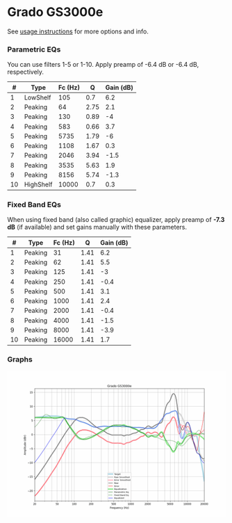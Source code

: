 # Grado GS3000e
See [usage instructions](https://github.com/jaakkopasanen/AutoEq#usage) for more options and info.

### Parametric EQs
You can use filters 1-5 or 1-10. Apply preamp of -6.4 dB or -6.4 dB, respectively.

|   # | Type      |   Fc (Hz) |    Q |   Gain (dB) |
|-----|-----------|-----------|------|-------------|
|   1 | LowShelf  |       105 | 0.7  |         6.2 |
|   2 | Peaking   |        64 | 2.75 |         2.1 |
|   3 | Peaking   |       130 | 0.89 |        -4   |
|   4 | Peaking   |       583 | 0.66 |         3.7 |
|   5 | Peaking   |      5735 | 1.79 |        -6   |
|   6 | Peaking   |      1108 | 1.67 |         0.3 |
|   7 | Peaking   |      2046 | 3.94 |        -1.5 |
|   8 | Peaking   |      3535 | 5.63 |         1.9 |
|   9 | Peaking   |      8156 | 5.74 |        -1.3 |
|  10 | HighShelf |     10000 | 0.7  |         0.3 |

### Fixed Band EQs
When using fixed band (also called graphic) equalizer, apply preamp of **-7.3 dB** (if available) and set gains manually with these parameters.

|   # | Type    |   Fc (Hz) |    Q |   Gain (dB) |
|-----|---------|-----------|------|-------------|
|   1 | Peaking |        31 | 1.41 |         6.2 |
|   2 | Peaking |        62 | 1.41 |         5.5 |
|   3 | Peaking |       125 | 1.41 |        -3   |
|   4 | Peaking |       250 | 1.41 |        -0.4 |
|   5 | Peaking |       500 | 1.41 |         3.1 |
|   6 | Peaking |      1000 | 1.41 |         2.4 |
|   7 | Peaking |      2000 | 1.41 |        -0.4 |
|   8 | Peaking |      4000 | 1.41 |        -1.5 |
|   9 | Peaking |      8000 | 1.41 |        -3.9 |
|  10 | Peaking |     16000 | 1.41 |         1.7 |

### Graphs
![](./Grado%20GS3000e.png)
